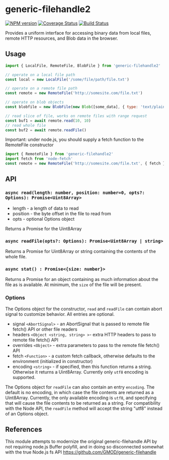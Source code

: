 # generic-filehandle2

[![NPM version](https://img.shields.io/npm/v/generic-filehandle2.svg?style=flat-square)](https://npmjs.org/package/generic-filehandle2)
[![Coverage Status](https://img.shields.io/codecov/c/github/GMOD/generic-filehandle2/master.svg?style=flat-square)](https://codecov.io/gh/GMOD/generic-filehandle2/branch/master)
[![Build Status](https://img.shields.io/github/actions/workflow/status/GMOD/generic-filehandle2/push.yml?branch=master)](https://github.com/GMOD/generic-filehandle2/actions)

Provides a uniform interface for accessing binary data from local files, remote
HTTP resources, and Blob data in the browser.

## Usage

```js
import { LocalFile, RemoteFile, BlobFile } from 'generic-filehandle2'

// operate on a local file path
const local = new LocalFile('/some/file/path/file.txt')

// operate on a remote file path
const remote = new RemoteFile('http://somesite.com/file.txt')

// operate on blob objects
const blobfile = new BlobFile(new Blob([some_data], { type: 'text/plain' }))

// read slice of file, works on remote files with range request
const buf1 = await remote.read(10, 10)
// read whole file
const buf2 = await remote.readFile()
```

Important: under node.js, you should supply a fetch function to the RemoteFile
constructor

```js
import { RemoteFile } from 'generic-filehandle2'
import fetch from 'node-fetch'
const remote = new RemoteFile('http://somesite.com/file.txt', { fetch })
```

## API

### `async read(length: number, position: number=0, opts?: Options): Promise<Uint8Array>`

- length - a length of data to read
- position - the byte offset in the file to read from
- opts - optional Options object

Returns a Promise for the Uint8Array

### `async readFile(opts?: Options): Promise<Uint8Array | string>`

Returns a Promise for Uint8Array or string containing the contents of the whole
file.

### `async stat() : Promise<{size: number}>`

Returns a Promise for an object containing as much information about the file as
is available. At minimum, the `size` of the file will be present.

### Options

The Options object for the constructor, `read` and `readFile` can contain abort
signal to customize behavior. All entries are optional.

- signal `<AbortSignal>` - an AbortSignal that is passed to remote file fetch()
  API or other file readers
- headers `<Object <string, string> >`- extra HTTP headers to pass to remote
  file fetch() API
- overrides `<Object>` - extra parameters to pass to the remote file fetch() API
- fetch `<Function>` - a custom fetch callback, otherwise defaults to the
  environment (initialized in constructor)
- encoding `<string>` - if specified, then this function returns a string.
  Otherwise it returns a Uint8Array. Currently only `utf8` encoding is
  supported.

The Options object for `readFile` can also contain an entry `encoding`. The
default is no encoding, in which case the file contents are returned as a
Uint8Array. Currently, the only available encoding is `utf8`, and specifying
that will cause the file contents to be returned as a string. For compatibility
with the Node API, the `readFile` method will accept the string "utf8" instead
of an Options object.

## References

This module attempts to modernize the original generic-filehandle API by not
requiring node.js Buffer polyfill, and in doing so disconnected somewhat with
the true Node.js fs API https://github.com/GMOD/generic-filehandle
